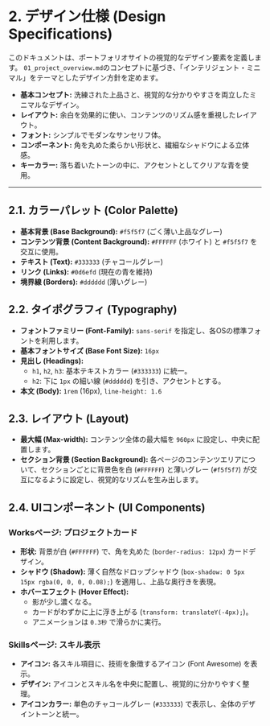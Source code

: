 # 2. デザイン仕様 (Design Specifications)

このドキュメントは、ポートフォリオサイトの視覚的なデザイン要素を定義します。
`01_project_overview.md`のコンセプトに基づき、「インテリジェント・ミニマル」をテーマとしたデザイン方針を定めます。

- **基本コンセプト:** 洗練された上品さと、視覚的な分かりやすさを両立したミニマルなデザイン。
- **レイアウト:** 余白を効果的に使い、コンテンツのリズム感を重視したレイアウト。
- **フォント:** シンプルでモダンなサンセリフ体。
- **コンポーネント:** 角を丸めた柔らかい形状と、繊細なシャドウによる立体感。
- **キーカラー:** 落ち着いたトーンの中に、アクセントとしてクリアな青を使用。

---

## 2.1. カラーパレット (Color Palette)

- **基本背景 (Base Background):** `#f5f5f7` (ごく薄い上品なグレー)
- **コンテンツ背景 (Content Background):** `#FFFFFF` (ホワイト) と `#f5f5f7` を交互に使用。
- **テキスト (Text):** `#333333` (チャコールグレー)
- **リンク (Links):** `#0d6efd` (現在の青を維持)
- **境界線 (Borders):** `#dddddd` (薄いグレー)

## 2.2. タイポグラフィ (Typography)

- **フォントファミリー (Font-Family):** `sans-serif` を指定し、各OSの標準フォントを利用します。
- **基本フォントサイズ (Base Font Size):** `16px`
- **見出し (Headings):**
    - `h1`, `h2`, `h3`: 基本テキストカラー (`#333333`) に統一。
    - `h2`: 下に `1px` の細い線 (`#dddddd`) を引き、アクセントとする。
- **本文 (Body):** `1rem` (16px), `line-height: 1.6`

## 2.3. レイアウト (Layout)

- **最大幅 (Max-width):** コンテンツ全体の最大幅を `960px` に設定し、中央に配置します。
- **セクション背景 (Section Background):** 各ページのコンテンツエリアについて、セクションごとに背景色を白 (`#FFFFFF`) と薄いグレー (`#f5f5f7`) が交互になるように設定し、視覚的なリズムを生み出します。

## 2.4. UIコンポーネント (UI Components)

### Worksページ: プロジェクトカード

- **形状:** 背景が白 (`#FFFFFF`) で、角を丸めた (`border-radius: 12px`) カードデザイン。
- **シャドウ (Shadow):** 薄く自然なドロップシャドウ (`box-shadow: 0 5px 15px rgba(0, 0, 0, 0.08);`) を適用し、上品な奥行きを表現。
- **ホバーエフェクト (Hover Effect):**
    - 影が少し濃くなる。
    - カードがわずかに上に浮き上がる (`transform: translateY(-4px);`)。
    - アニメーションは `0.3秒` で滑らかに実行。

### Skillsページ: スキル表示

- **アイコン:** 各スキル項目に、技術を象徴するアイコン (Font Awesome) を表示。
- **デザイン:** アイコンとスキル名を中央に配置し、視覚的に分かりやすく整理。
- **アイコンカラー:** 単色のチャコールグレー (`#333333`) で表示し、全体のデザイントーンと統一。